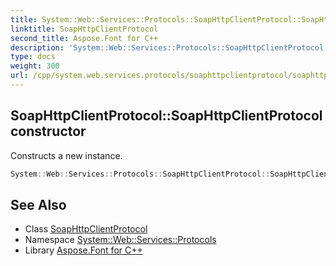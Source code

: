 ```yaml
---
title: System::Web::Services::Protocols::SoapHttpClientProtocol::SoapHttpClientProtocol constructor
linktitle: SoapHttpClientProtocol
second_title: Aspose.Font for C++
description: 'System::Web::Services::Protocols::SoapHttpClientProtocol::SoapHttpClientProtocol constructor. Constructs a new instance in C++.'
type: docs
weight: 300
url: /cpp/system.web.services.protocols/soaphttpclientprotocol/soaphttpclientprotocol/
---
```

## SoapHttpClientProtocol::SoapHttpClientProtocol constructor


Constructs a new instance.

```cpp
System::Web::Services::Protocols::SoapHttpClientProtocol::SoapHttpClientProtocol()
```

## See Also

* Class [SoapHttpClientProtocol](../)
* Namespace [System::Web::Services::Protocols](../../)
* Library [Aspose.Font for C++](../../../)
